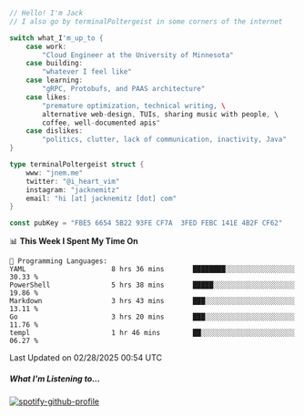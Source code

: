 ```go
// Hello! I'm Jack
// I also go by terminalPoltergeist in some corners of the internet

switch what_I'm_up_to {
    case work:
        "Cloud Engineer at the University of Minnesota"
    case building:
        "whatever I feel like"
    case learning:
        "gRPC, Protobufs, and PAAS architecture"
    case likes:
        "premature optimization, technical writing, \
        alternative web-design, TUIs, sharing music with people, \
        coffee, well-documented apis"
    case dislikes:
        "politics, clutter, lack of communication, inactivity, Java"
}

type terminalPoltergeist struct {
    www: "jnem.me"
    twitter: "@i_heart_vim"
    instagram: "jacknemitz"
    email: "hi [at] jacknemitz [dot] com"
}

const pubKey = "FBE5 6654 5B22 93FE CF7A  3FED FEBC 141E 4B2F CF62"
```

<!--START_SECTION:waka-->
📊 **This Week I Spent My Time On** 

```text
💬 Programming Languages: 
YAML                     8 hrs 36 mins       ████████░░░░░░░░░░░░░░░░░   30.33 % 
PowerShell               5 hrs 38 mins       █████░░░░░░░░░░░░░░░░░░░░   19.86 % 
Markdown                 3 hrs 43 mins       ███░░░░░░░░░░░░░░░░░░░░░░   13.11 % 
Go                       3 hrs 20 mins       ███░░░░░░░░░░░░░░░░░░░░░░   11.76 % 
templ                    1 hr 46 mins        ██░░░░░░░░░░░░░░░░░░░░░░░   06.27 % 
```


 Last Updated on 02/28/2025 00:54 UTC
<!--END_SECTION:waka-->

##### What I'm Listening to...

[![spotify-github-profile](https://jnem.me/listening-item?maxAge=2592000)](https://jnem.me/listening)
